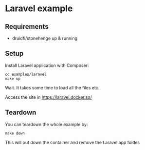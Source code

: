# Laravel example

## Requirements

- druidfi/stonehenge up & running

## Setup

Install Laravel application with Composer:

```
cd examples/laravel
make up
```

Wait. It takes some time to load all the files etc.

Access the site in https://laravel.docker.so/

## Teardown

You can teardown the whole example by:

```
make down
```

This will put down the container and remove the Laravel app folder.

